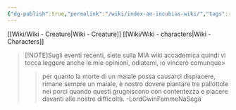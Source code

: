 ```yaml
---
{"dg-publish":true,"permalink":"/wiki/index-an-incubias-wiki/","tags":["gardenEntry"]}
---
```


[[Wiki/Wiki - Creature\|Wiki - Creature]]
[[Wiki/Wiki - characters\|Wiki - Characters]]



> [!NOTE]Sugli eventi recenti, siete sulla MIA wiki accademica quindi vi tocca leggere anche le mie opinioni, odiatemi, io vincerò comunque>
> > per quanto la morte di un maiale possa causarci dispiacere, rimane sempre un maiale, è nostro dovere piantare tre pallottole nei porci quando questi grugniscono con contentezza e piacere davanti alle nostre difficoltà. -LordGwinFammeNaSega

